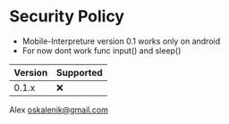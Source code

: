 # Security Policy

- Mobile-Interpreture version 0.1 works only on android
- For now dont work func input() and sleep()

| Version | Supported          |
| ------- | ------------------ |
| 0.1.x   | :x: |

Alex oskalenik@gmail.com

